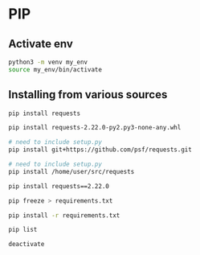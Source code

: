 # PIP


## Activate env

```bash
python3 -m venv my_env
source my_env/bin/activate
```

## Installing from various sources

```bash
pip install requests
```

```bash
pip install requests-2.22.0-py2.py3-none-any.whl
```

```bash
# need to include setup.py
pip install git+https://github.com/psf/requests.git
```

```bash
# need to include setup.py
pip install /home/user/src/requests
```

```bash
pip install requests==2.22.0
```

```bash
pip freeze > requirements.txt
```

```bash
pip install -r requirements.txt
```

```bash
pip list
```

```bash
deactivate
```
